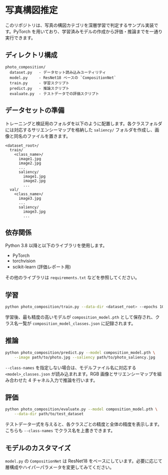 # 写真構図推定

このリポジトリは、写真の構図カテゴリを深層学習で判定するサンプル実装です。PyTorch を用いており、学習済みモデルの作成から評価・推論までを一通り実行できます。

## ディレクトリ構成

```
photo_composition/
  dataset.py   - データセット読み込みユーティリティ
  model.py     - ResNet18 ベースの `CompositionNet`
  train.py     - 学習スクリプト
  predict.py   - 推論スクリプト
  evaluate.py  - テストデータでの評価スクリプト
```

## データセットの準備

トレーニングと検証用のフォルダを以下のように配置します。各クラスフォルダには対応するサリエンシーマップを格納した `saliency/` フォルダを作成し、画像と同名のファイルを置きます。

```
<dataset_root>/
  train/
    <class_name>/
      image1.jpg
      image2.jpg
      ...
      saliency/
        image1.jpg
        image2.jpg
        ...
  val/
    <class_name>/
      image3.jpg
      ...
      saliency/
        image3.jpg
        ...
```

## 依存関係

Python 3.8 以降と以下のライブラリを使用します。

- PyTorch
- torchvision
- scikit-learn (評価レポート用)

その他のライブラリは `requirements.txt` などを参照してください。

## 学習

```bash
python photo_composition/train.py --data-dir <dataset_root> --epochs 10
```

学習後、最も精度の高いモデルが `composition_model.pth` として保存され、クラス名一覧が `composition_model_classes.json` に記録されます。

## 推論

```bash
python photo_composition/predict.py --model composition_model.pth \
    --image path/to/photo.jpg --saliency path/to/photo_saliency.jpg
```

`--class-names` を指定しない場合は、モデルファイル名に対応する `<model>_classes.json` が読み込まれます。RGB 画像とサリエンシーマップを組み合わせた 4 チャネル入力で推論を行います。

## 評価

```bash
python photo_composition/evaluate.py --model composition_model.pth \
    --data-dir path/to/test_dataset
```

テストデータ一式を与えると、各クラスごとの精度と全体の精度を表示します。こちらも `--class-names` でクラス名を上書きできます。

## モデルのカスタマイズ

`model.py` の `CompositionNet` は ResNet18 をベースにしています。必要に応じて層構成やハイパーパラメータを変更してみてください。


